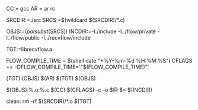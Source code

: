 CC = gcc
AR = ar rc

SRCDIR:=./src
SRCS:=$(wildcard $(SRCDIR)/*.c)

OBJS:=$(patsubst %.c,%.o,$(SRCS))
INCDIR:=-I./include -I../flow/private -I../flow/public -I../recvflow/include

TGT:=librecvflow.a

FLOW_COMPILE_TIME = $(shell date "+%Y-%m-%d %H:%M:%S")
CFLAGS += -DFLOW_COMPILE_TIME='"$(FLOW_COMPILE_TIME)"' 

$(TGT):$(OBJS)
	$(AR) $(TGT) $(OBJS)

$(OBJS):%.o:%.c
	$(CC) $(CFLAGS) -c -o $@ $< $(INCDIR)

clean:
	rm -rf $(SRCDIR)/*.o $(TGT)

